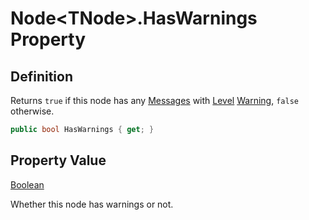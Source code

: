 # Node&lt;TNode&gt;.HasWarnings Property
## Definition

Returns `true` if this node has any [Messages](MrKWatkins.Ast.Message.md) with [Level](MrKWatkins.Ast.Message.Level.md) [Warning](MrKWatkins.Ast.MessageLevel.md#fields), `false` otherwise.

```c#
public bool HasWarnings { get; }
```

## Property Value

[Boolean](https://learn.microsoft.com/en-gb/dotnet/api/System.Boolean)

Whether this node has warnings or not.
